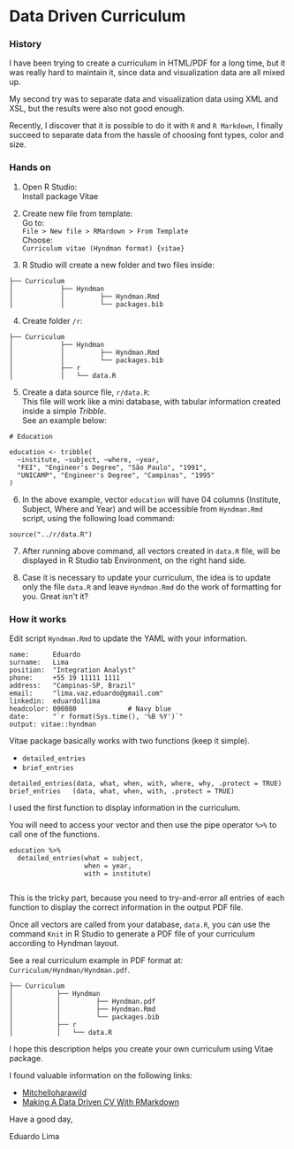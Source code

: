 # Data Driven Curriculum

### History  
I have been trying to create a curriculum in HTML/PDF for a long time, but it was
really hard to maintain it, since data and visualization data are all mixed up.

My second try was to separate data and visualization data using XML and XSL, 
but the results were also not good enough.

Recently, I discover that it is possible to do it with `R` and `R Markdown`, I finally succeed to separate data from the hassle of choosing font types, 
color and size.

### Hands on  

1. Open R Studio:  
  Install package Vitae

1. Create new file from template:  
  Go to:  
  `File > New file > RMardown > From Template`  
  Choose:  
  `Curriculum vitae (Hyndman format) {vitae}`  
  
1. R Studio will create a new folder and two files inside:
  ```
  ├── Curriculum
  │            ├── Hyndman
  │            │         ├── Hyndman.Rmd
  │            │         └── packages.bib
  
  ```

4. Create folder `/r`: 
  ```
  ├── Curriculum
  │            ├── Hyndman
  │            │         ├── Hyndman.Rmd
  │            │         └── packages.bib
  │            ├── r
  │            │   └── data.R
  
  ```

5. Create a data source file, `r/data.R`:  
  This file will work like a mini database, with tabular information created 
  inside a simple *Tribble*.  
  See an example below:  
  ```
  # Education
  
  education <- tribble(
    ~institute, ~subject, ~where, ~year,
    "FEI", "Engineer's Degree", "São Paulo", "1991",
    "UNICAMP", "Engineer's Degree", "Campinas", "1995"
  )
  
  ```
6. In the above example, vector `education` will have 04 columns (Institute, 
Subject, Where and Year) and will be accessible from `Hyndman.Rmd` script, using the following load command:
  ```
  source("../r/data.R")
  
  ```
7. After running above command, all vectors created in `data.R` file, will be displayed in R Studio tab Environment, on the right hand side.

1. Case it is necessary to update your curriculum, the idea is to update only the file `data.R` and leave `Hyndman.Rmd` do the work of formatting for you. Great 
isn't it?

### How it works  

Edit script `Hyndman.Rmd` to update the YAML with your information.

```
name:      Eduardo 
surname:   Lima
position:  "Integration Analyst"
phone:     +55 19 11111 1111
address:   "Campinas-SP, Brazil"
email:     "lima.vaz.eduardo@gmail.com"
linkedin:  eduardo1lima
headcolor: 000080             # Navy blue
date:      "`r format(Sys.time(), '%B %Y')`"
output: vitae::hyndman

```


Vitae package basically works with two functions (keep it simple).

* `detailed_entries` 
* `brief_entries`

```Usage
detailed_entries(data, what, when, with, where, why, .protect = TRUE)
brief_entries   (data, what, when, with, .protect = TRUE)

```


I used the first function to display information in the curriculum.

You will need to access your vector and then use the pipe operator `%>%` to call 
one of the functions.

```
education %>% 
  detailed_entries(what = subject,
                   when = year,
                   with = institute)
                   
```

This is the tricky part, because you need to try-and-error all entries of
each function to display the correct information in the output PDF file.



Once all vectors are called from your database, `data.R`, you can use the command `Knit` in R Studio to generate a PDF file of your curriculum according to Hyndman layout.

See a real curriculum example in PDF format at: `Curriculum/Hyndman/Hyndman.pdf`.


```
├── Curriculum
│           ├── Hyndman
│           │         ├── Hyndman.pdf
│           │         ├── Hyndman.Rmd
│           │         └── packages.bib
│           ├── r
│           │   └── data.R

```


I hope this description helps you create your own curriculum using Vitae package.

I found valuable information on the following links:

* [Mitchelloharawild](https://github.com/mitchelloharawild/vitae)  
* [Making A Data Driven CV With RMarkdown](https://www.youtube.com/watch?v=cMlRAiQUdD8)  

Have a good day,

Eduardo Lima
